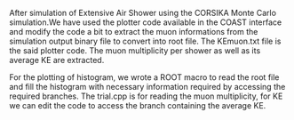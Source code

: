 After simulation of Extensive Air Shower using the CORSIKA Monte Carlo simulation.We have used the plotter code available in the COAST interface and modify the code a bit to extract the muon informations from the simulation output binary file to convert into root file. The KEmuon.txt file is the said plotter code. The  muon multiplicity per shower as well as its average KE are extracted. 

For the plotting of histogram, we wrote a ROOT macro to read the root file and fill the histogram with necessary information required by accessing the required branches. The trial.cpp is for reading the muon multiplicity, for KE we can edit the code to access the branch containing the average KE.
